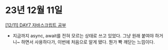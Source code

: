 # 23년 12월 11일

[[12/11] DAY7 자바스크립트 공부](https://studysmart.tistory.com/116)

- 지금까지 async, await를 전혀 모르는 상태로 쓰고 있었다. 그냥 원래 붙여야 하거니~ 하면서 사용하다가, 이번에 처음으로 알게 됐다. 뭔가 뽝 깨닫는 느낌이다.